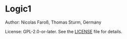 # Logic1

Author: Nicolas Faroß, Thomas Sturm, Germany

License: GPL-2.0-or-later. See the [LICENSE](LICENSE) file for details.
